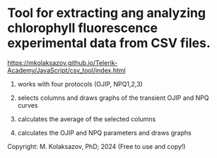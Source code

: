 # Tool for extracting ang analyzing chlorophyll fluorescence experimental data from CSV files.

https://mkolaksazov.github.io/Telerik-Academy/JavaScript/csv_tool/index.html

1) works with four protocols (OJIP, NPQ1,2,3)

2) selects columns and draws graphs of the transient OJIP and NPQ curves

3) calculates the average of the selected columns

4) calculates the OJIP and NPQ parameters and draws graphs

Copyright: M. Kolaksazov, PhD; 2024 (Free to use and copy!)
